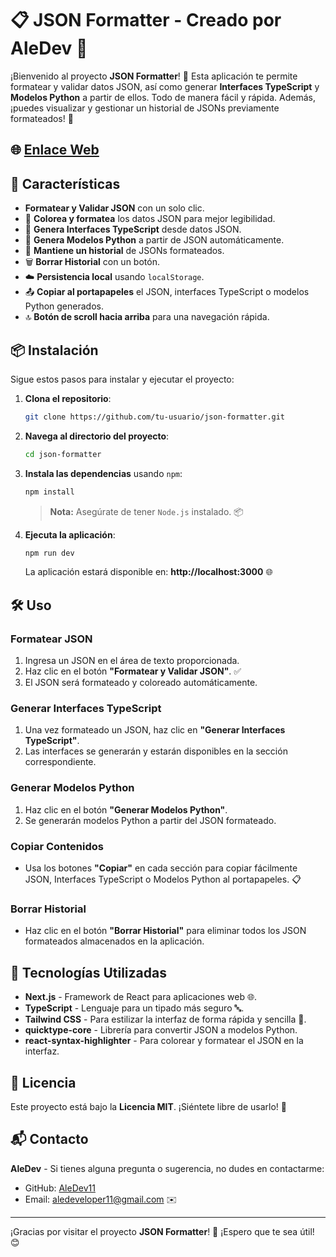 # 📋 JSON Formatter - Creado por AleDev 🚀

¡Bienvenido al proyecto **JSON Formatter**! 🎉 Esta aplicación te permite formatear y validar datos JSON, así como generar **Interfaces TypeScript** y **Modelos Python** a partir de ellos. Todo de manera fácil y rápida. Además, ¡puedes visualizar y gestionar un historial de JSONs previamente formateados! 📝

## 🌐 [Enlace Web](https://aledev11.github.io/json-formater/)

## 🌟 Características

- **Formatear y Validar JSON** con un solo clic.
- 🎨 **Colorea y formatea** los datos JSON para mejor legibilidad.
- 📝 **Genera Interfaces TypeScript** desde datos JSON.
- 🐍 **Genera Modelos Python** a partir de JSON automáticamente.
- 📜 **Mantiene un historial** de JSONs formateados.
- 🗑️ **Borrar Historial** con un botón.
- ☁️ **Persistencia local** usando `localStorage`.
- 📤 **Copiar al portapapeles** el JSON, interfaces TypeScript o modelos Python generados.
- 🔝 **Botón de scroll hacia arriba** para una navegación rápida.

## 📦 Instalación

Sigue estos pasos para instalar y ejecutar el proyecto:

1. **Clona el repositorio**:
   
   ```bash
   git clone https://github.com/tu-usuario/json-formatter.git
   ```
   
2. **Navega al directorio del proyecto**:
   
   ```bash
   cd json-formatter
   ```
   
3. **Instala las dependencias** usando `npm`:
   
   ```bash
   npm install
   ```
   
   > **Nota:** Asegúrate de tener `Node.js` instalado. 📦

4. **Ejecuta la aplicación**:
   
   ```bash
   npm run dev
   ```
   
   La aplicación estará disponible en: **http://localhost:3000** 🌐

## 🛠️ Uso

### **Formatear JSON**
1. Ingresa un JSON en el área de texto proporcionada.
2. Haz clic en el botón **"Formatear y Validar JSON"**. ✅
3. El JSON será formateado y coloreado automáticamente.

### **Generar Interfaces TypeScript**
1. Una vez formateado un JSON, haz clic en **"Generar Interfaces TypeScript"**.
2. Las interfaces se generarán y estarán disponibles en la sección correspondiente.

### **Generar Modelos Python**
1. Haz clic en el botón **"Generar Modelos Python"**.
2. Se generarán modelos Python a partir del JSON formateado.

### **Copiar Contenidos**
- Usa los botones **"Copiar"** en cada sección para copiar fácilmente JSON, Interfaces TypeScript o Modelos Python al portapapeles. 📋

### **Borrar Historial**
- Haz clic en el botón **"Borrar Historial"** para eliminar todos los JSON formateados almacenados en la aplicación.
  
## 🔧 Tecnologías Utilizadas

- **Next.js** - Framework de React para aplicaciones web 🌐.
- **TypeScript** - Lenguaje para un tipado más seguro 🔤.
- **Tailwind CSS** - Para estilizar la interfaz de forma rápida y sencilla 🎨.
- **quicktype-core** - Librería para convertir JSON a modelos Python.
- **react-syntax-highlighter** - Para colorear y formatear el JSON en la interfaz.

## 📄 Licencia

Este proyecto está bajo la **Licencia MIT**. ¡Siéntete libre de usarlo! 📜

## 📬 Contacto

**AleDev** - Si tienes alguna pregunta o sugerencia, no dudes en contactarme:

- GitHub: [AleDev11](https://github.com/AleDev11)
- Email: aledeveloper11@gmail.com ✉️

---

¡Gracias por visitar el proyecto **JSON Formatter**! 🌟 ¡Espero que te sea útil! 😊
